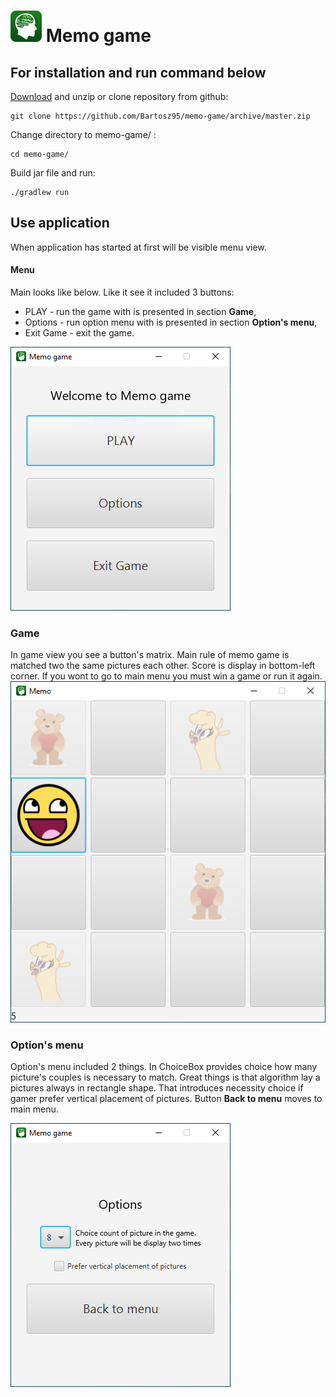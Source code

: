 
# ![](src/main/resources/images/icon.png) Memo game 

## For installation and run command below
 [Download](https://github.com/Bartosz95/memo-game/archive/master.zip) and unzip or clone repository from github:
```shell script
git clone https://github.com/Bartosz95/memo-game/archive/master.zip
```
Change directory to memo-game/ :
```shell script
cd memo-game/
```
Build jar file and run:
```shell script
./gradlew run
```
## Use application
When application has started at first will be visible menu view.
#### Menu
Main looks like below. Like it see it included 3 buttons: 
 * PLAY - run the game with is presented in section **Game**,
 * Options - run option menu with is presented in section **Option's menu**,
 * Exit Game - exit the game.
 
![](description-images/menu.PNG)

### Game
In game view you see a button's matrix. Main rule of memo game is matched two the same pictures each other. Score is display in bottom-left corner. If you wont to go to main menu you must win a game or run it again.
![](description-images/game.PNG)

### Option's menu
Option's menu included 2 things. In ChoiceBox provides choice how many picture's couples  is necessary to match. Great things is that algorithm lay a pictures always in rectangle shape. That introduces necessity choice if gamer prefer vertical placement of pictures. Button **Back to menu** moves to main menu.

![](description-images/options.PNG)
